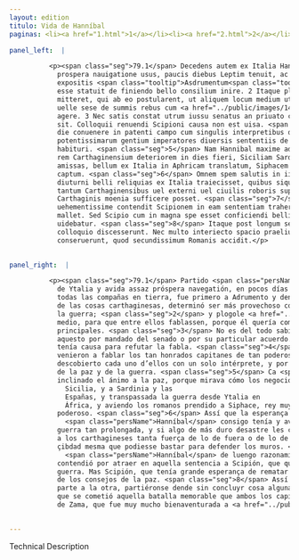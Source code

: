 ```yaml
---
layout: edition
titulo: Vida de Hanníbal
paginas: <li><a href="1.html">1</a></li><li><a href="2.html">2</a></li><li><a href="3.html">3</a></li><li><a href="4.html">4</a></li><li><a href="5.html">5</a></li><li><a href="6.html">6</a></li><li><a href="7.html">7</a></li><li><a href="8.html">8</a></li><li><a href="9.html">9</a></li><li><a href="10.html">10</a></li><li><a href="11.html">11</a></li><li><a href="12.html">12</a></li><li><a href="13.html">13</a></li><li><a href="14.html">14</a></li><li><a href="15.html">15</a></li><li><a href="16.html">16</a></li><li><a href="17.html">17</a></li><li><a href="18.html">18</a></li><li><a href="19.html">19</a></li><li><a href="20.html">20</a></li><li><a href="21.html">21</a></li><li><a href="22.html">22</a></li><li><a href="23.html">23</a></li><li><a href="24.html">24</a></li><li><a href="25.html">25</a></li><li><a href="26.html">26</a></li><li><a href="27.html">27</a></li><li><a href="28.html">28</a></li><li><a href="29.html">29</a></li><li><a href="30.html">30</a></li><li><a href="31.html">31</a></li><li><a href="32.html">32</a></li><li><a href="33.html">33</a></li><li><a href="34.html">34</a></li><li><a href="35.html">35</a></li><li><a href="36.html">36</a></li><li><a href="37.html">37</a></li><li><a href="38.html">38</a></li><li><a href="39.html">39</a></li><li><a href="40.html">40</a></li><li><a href="41.html">41</a></li><li><a href="42.html">42</a></li><li><a href="43.html">43</a></li><li><a href="44.html">44</a></li><li><a href="45.html">45</a></li><li><a href="46.html">46</a></li><li><a href="47.html">47</a></li><li><a href="48.html">48</a></li><li><a href="49.html">49</a></li><li><a href="50.html">50</a></li><li><a href="51.html">51</a></li><li><a href="52.html">52</a></li><li><a href="53.html">53</a></li><li><a href="54.html">54</a></li><li><a href="55.html">55</a></li><li><a href="56.html">56</a></li><li><a href="57.html">57</a></li><li><a href="58.html">58</a></li><li><a href="59.html">59</a></li><li><a href="60.html">60</a></li><li><a href="61.html">61</a></li><li><a href="62.html">62</a></li><li><a href="63.html">63</a></li><li><a href="64.html">64</a></li><li><a href="65.html">65</a></li><li><a href="66.html">66</a></li><li><a href="67.html">67</a></li><li><a href="68.html">68</a></li><li><a href="69.html">69</a></li><li><a href="70.html">70</a></li><li><a href="71.html">71</a></li><li><a href="72.html">72</a></li><li><a href="73.html">73</a></li><li><a href="74.html">74</a></li><li><a href="75.html">75</a></li><li><a href="76.html">76</a></li><li><a href="77.html">77</a></li><li><a href="78.html">78</a></li><li><a href="79.html">79</a></li><li><a href="80.html">80</a></li><li><a href="81.html">81</a></li><li><a href="82.html">82</a></li><li><a href="83.html">83</a></li><li><a href="84.html">84</a></li><li><a href="85.html">85</a></li><li><a href="86.html">86</a></li><li><a href="87.html">87</a></li><li><a href="88.html">88</a></li><li><a href="89.html">89</a></li><li><a href="90.html">90</a></li><li><a href="91.html">91</a></li><li><a href="92.html">92</a></li><li><a href="93.html">93</a></li><li><a href="94.html">94</a></li><li><a href="95.html">95</a></li><li><a href="96.html">96</a></li>

panel_left:  |

          <p><span class="seg">79.1</span> Decedens autem ex Italia Hannibal satis
            prospera nauigatione usus, paucis diebus Leptim tenuit, ac omnibus copiis in terram
            expositis <span class="tooltip">Asdrumentum<span class="tooltiptext">Adrumentum <span class="siglas">E F M N R U W r</span> Achumentum <span class="siglas">P</span> ad rumentum <span class="siglas">S s</span> </span></span> primo atque inde <span class="tooltip">Zamam<span class="tooltiptext">Çamam <span class="siglas">U r</span> Camam <span class="siglas">s</span> </span></span> profectus, cum cognouisset quo statu res Carthaginensium essent, commodissimum
            esse statuit de finiendo bello consilium inire. 2 Itaque placuit ei, ut ad Scipionem
            mitteret, qui ab eo postularent, ut aliquem locum medium utriusque colloquio diligeret,
            uelle sese de summis rebus cum <a href="../public/images/1478/119r.jpg" target="new"><img class="facs" src="../public/images/1491/1491.jpg"/></a>[119r] eo
            agere. 3 Nec satis constat utrum iussu senatus an priuato consilio id factum a Poeno
            sit. Colloquii renuendi Scipioni causa non est uisa. <span class="seg">4</span> Quamobrem constituto
            die conuenere in patenti campo cum singulis interpretibus duo celeberrimi duces et
            potentissimarum gentium imperatores diuersis sententiis de pace et bello sermonem
            habituri. <span class="seg">5</span> Nam Hannibal maxime ad pacem inclinauerat animum, quod cernebat
            rem Carthaginensium deteriorem in dies fieri, Siciliam Sardiniam Hispanias iam esse
            amissas, bellum ex Italia in Aphricam translatum, Siphacem potentissimum regem a Romanis
            captum. <span class="seg">6</span> Omnem spem salutis in iis copiis esse repositam, quas ipse uelut
            diuturni belli reliquias ex Italia traiecisset, quibus siquid durius contingeret, uix
            tantum Carthaginensibus uel externi uel ciuilis roboris superesse, ut ad tuenda
            Carthaginis moenia sufficere posset. <span class="seg">7</span> Itgitur longa oratione usus
            uehementissime contendit Scipionem in eam sententiam trahere, ut pacem quam bellum
            mallet. Sed Scipio cum in magna spe esset conficiendi belli, a pacis consiliis abhorrere
            uidebatur. <span class="seg">8</span> Itaque post longum sermonem ultro citroque habitum re infecta ex
            colloquio discesserunt. Nec multo interiecto spacio praelium illud memorabile apud Zamam
            conseruerunt, quod secundissimum Romanis accidit.</p>
        

panel_right:  |

          <p><span class="seg">79.1</span> Partido <span class="persName">Hanníbal</span>
            de Ytalia y avida assaz próspera navegatión, en pocos días arribó a Lepti, y, puestas
            todas las compañas en tierra, fue primero a Adrumento y dende a Zama. Y sabido el estado
            de las cosas carthaginesas, determinó ser más provechoso començar acuerdo de dar fin a
            la guerra; <span class="seg">2</span> y plogole <a href="../public/images/1491/178v.png" target="new"><img class="facs" src="../public/images/1491/1491.jpg"/></a>[178v,b] embiar mensajería a Scipión a le requerir que eligiesse algún logar en
            medio, para que entre ellos fablassen, porque él quería comunicar con él cosas muy
            principales. <span class="seg">3</span> No es del todo sabido si <span class="persName">Hanníbal</span> fizo
            aquesto por mandado del senado o por su particular acuerdo. Pareció a Scipión que no
            tenía causa para refutar la fabla. <span class="seg">4</span> Por ende, el día que entre sí acordaron,
            venieron a fablar los tan honrados capitanes de tan poderosas gentes en campo
            descobierto cada uno d’ellos con un solo intérprete, y por diversos pareçeres razonaron
            de la paz y de la guerra. <span class="seg">5</span> Ca <span class="persName">Hanníbal</span> mayormente avía
            inclinado el ánimo a la paz, porque mirava cómo los negocios de los carthagineses de cada día empeoravan, aviendo perdido a
              Sicilia, y a Sardinia y las
              Españas, y transpassada la guerra desde Ytalia en
              África, y aviendo los romanos prendido a Siphace, rey muy
            poderoso. <span class="seg">6</span> Assí que la esperança de la salud de los carthagineses toda estava puesta en aquellas compañas que
              <span class="persName">Hanníbal</span> consigo tenía y avía traydo de Ytalia como reliquias de
            guerra tan prolongada, y si algo de más duro desastre les conteciesse, apenas remaneçía
            a los carthagineses tanta fuerça de lo de fuera o de lo de la
            çibdad mesma que podiesse bastar para defender los muros. <span class="seg">7</span> Por ende, usando
              <span class="persName">Hanníbal</span> de luengo razonamiento, mucho y con grand vehemencia
            contendió por atraer en aquella sentencia a Scipión, que quesiesse más la paz que la
            guerra. Mas Scipión, que tenía grande esperança de rematar la guerra, mostró desviarse
            de los consejos de la paz. <span class="seg">8</span> Assí que, después de luenga fabla de la una
            parte a la otra, partiéronse dende sin concluyr cosa alguna. Y no passó grand espaçio
            que se cometió aquella batalla memorable que ambos los capitanes entre sí ovieron çerca
            de Zama, que fue muy mucho bienaventurada a <a href="../public/images/1491/179r.png" target="new"><img class="facs" src="../public/images/1491/1491.jpg"/></a>[179r,a] los romanos.</p>
        

---
```


Technical Description 
